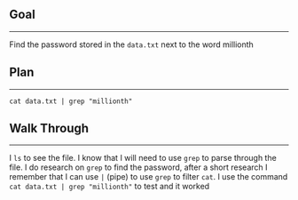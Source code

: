 ## Goal
---
Find the password stored in the `data.txt` next to the word millionth
## Plan
---
`cat data.txt | grep "millionth"`

## Walk Through
---
I `ls` to see the file. I know that I will need to use `grep` to parse through the file.
I do research on `grep` to find the password, after a short research I remember that I can use `|` (pipe) to use `grep` to filter `cat`.
I use the command `cat data.txt | grep "millionth"` to test and it worked
